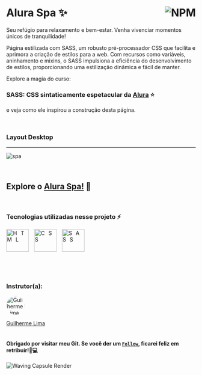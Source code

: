 # Alura Spa ✨ <a href="https://github.com/Rodolfo-Sampaio/alura-spa/blob/main/LICENSE"><img src="https://img.shields.io/npm/l/react" alt="NPM" align="right"></a>

Seu refúgio para relaxamento e bem-estar. Venha vivenciar momentos únicos de tranquilidade! 

Página estilizada com SASS, um robusto pré-processador CSS que facilita e aprimora a criação de estilos para a web. Com recursos como variáveis, aninhamento e mixins, o SASS impulsiona a eficiência do desenvolvimento de estilos, proporcionando uma estilização dinâmica e fácil de manter.

Explore a magia do curso:
### SASS: CSS sintaticamente espetacular da [Alura](https://cursos.alura.com.br/course/sass-css-sintaticamente-espetacular) ⭐
e veja como ele inspirou a construção desta página.

<br>

### Layout Desktop
___
![spa](https://github.com/Rodolfo-Sampaio/alura-spa/assets/96917363/3e19576f-01b6-4019-8c8b-547f9006b0a0)






<br>

##  Explore o [Alura Spa!](https://alura-spa.vercel.app/) 👀


<br>

### Tecnologias utilizadas nesse projeto ⚡
<span style="letter-spacing: 10px">
   <img src="https://skillicons.dev/icons?i=html" title="HTML" width="60px"/>
   <img src="https://skillicons.dev/icons?i=css" title="CSS" width="60px"/>
   <img src="https://skillicons.dev/icons?i=sass" title="SASS" width="60px"/>
</span>

#

<br>

### Instrutor(a):

<a href="https://www.linkedin.com/in/guilherme-lima-458925178/">
  <img src="https://media.licdn.com/dms/image/D4D03AQHKwgj0RSzbbw/profile-displayphoto-shrink_200_200/0/1677677039354?e=1708560000&v=beta&t=NkKLtM0lmR2V6LCHnLVkjGXt5kT_xkr7fi-N1RQ4Jl0" alt="Guilherme Lima" style="border-radius: 50%; width: 50px; height: 50px;">
</a>

[Guilherme Lima](https://www.linkedin.com/in/guilherme-lima-458925178/)
<br>
<br>


#### Obrigado por visitar meu Git. Se você der um [`Follow`](https://github.com/Rodolfo-Sampaio), ficarei feliz em retribuir!🚀💻

<img src="https://capsule-render.vercel.app/api?type=waving&color=FFFAF0&height=100&section=footer" alt="Waving Capsule Render">

